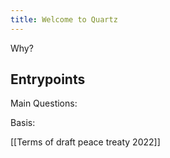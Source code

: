 ```yaml
---
title: Welcome to Quartz
---
```

Why?

## Entrypoints

Main Questions:


Basis:

[[Terms of draft peace treaty 2022]]
